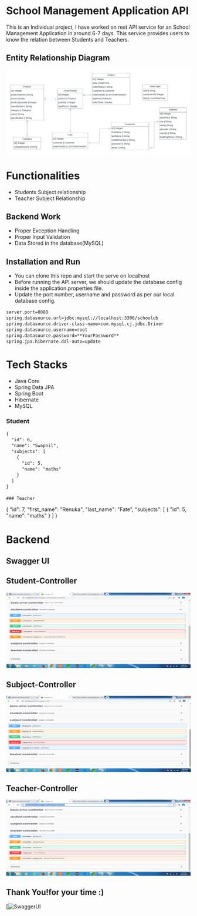 # School Management Application API
This is an Individual project, I have worked on rest API service for an School Management Application in around 6-7 days. This service provides users to know the relation between Students and Teachers.

## Entity Relationship Diagram

[![ER Diagram](https://github.com/faterenuka/e-commerce-app/blob/main/Images/ER%20Diagram.png?raw=true)](https://github.com/faterenuka/e-commerce-app/blob/main/Images/ER%20Diagram.png?raw=true)


# Functionalities
-  Students Subject relationship
-  Teacher Subject Relationship


## Backend Work
-  Proper Exception Handling
-  Proper Input Validation
-   Data Stored in the database(MySQL)

## Installation and Run
-  You can clone this repo and start the serve on localhost
-   Before running the API server, we should update the database config inside the application.properties file.
-   Update the port number, username and password as per our local database config.
```
server.port=8088
spring.datasource.url=jdbc:mysql://localhost:3306/schooldb
spring.datasource.driver-class-name=com.mysql.cj.jdbc.Driver
spring.datasource.username=root
spring.datasource.password=**YourPassword**
spring.jpa.hibernate.ddl-auto=update
```
# Tech Stacks

-   Java Core
-   Spring Data JPA
-   Spring Boot
-   Hibernate
-   MySQL

### Student
```
{
  "id": 6,
  "name": "Swapnil",
  "subjects": [
    {
      "id": 5,
      "name": "maths"
    }
  ]
}

### Teacher
```
{
  "id": 7,
  "first_name": "Renuka",
  "last_name": "Fate",
  "subjects": [
    {
      "id": 5,
      "name": "maths"
    }
  ]
}

# Backend

## Swagger UI

## Student-Controller
[![SwaggerUI](https://github.com/faterenuka/SchoolManagement/blob/main/ControllerImages/StudentController.png?raw=true)](https://github.com/faterenuka/SchoolManagement/blob/main/ControllerImages/StudentController.png?raw=true)

## Subject-Controller
[![SwaggerUI](https://github.com/faterenuka/SchoolManagement/blob/main/ControllerImages/SubjectController.png?raw=true)](https://github.com/faterenuka/SchoolManagement/blob/main/ControllerImages/SubjectController.png?raw=true)

## Teacher-Controller
[![SwaggerUI](https://github.com/faterenuka/SchoolManagement/blob/main/ControllerImages/TeacherController.png?raw=true)](https://github.com/faterenuka/SchoolManagement/blob/main/ControllerImages/TeacherController.png?raw=true)

## Thank You!for your time :)
[![SwaggerUI](https://allfreethankyounotes.com/wp-content/uploads/2021/08/all-free-thank-you-gif-6.gif)
